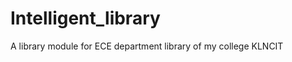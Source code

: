 Intelligent_library
===================

A library module for ECE department library of my college KLNCIT